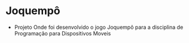 # Joquempô

- Projeto Onde foi desenvolvido o jogo Joquempô para a disciplina de Programação para Dispositivos Moveis
